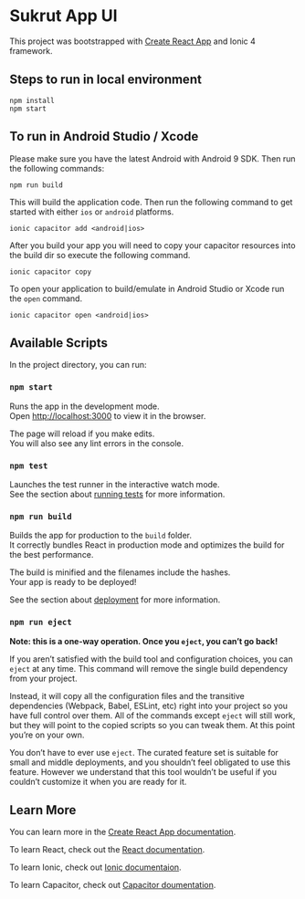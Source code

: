 # Sukrut App UI

This project was bootstrapped with [Create React App](https://github.com/facebook/create-react-app) and Ionic 4 framework.

## Steps to run in local environment
```
npm install
npm start
```
## To run in Android Studio / Xcode
Please make sure you have the latest Android with Android 9 SDK.
Then run the following commands:
```
npm run build
```
This will build the application code. Then run the following command to get started with either `ios` or `android` platforms.
```
ionic capacitor add <android|ios>
```
After you build your app you will need to copy your capacitor resources into the build dir so execute the following command.
```
ionic capacitor copy
```
To open your application to build/emulate in Android Studio or Xcode run the `open` command.
```
ionic capacitor open <android|ios>
```

## Available Scripts

In the project directory, you can run:

### `npm start`

Runs the app in the development mode.<br>
Open [http://localhost:3000](http://localhost:3000) to view it in the browser.

The page will reload if you make edits.<br>
You will also see any lint errors in the console.

### `npm test`

Launches the test runner in the interactive watch mode.<br>
See the section about [running tests](https://facebook.github.io/create-react-app/docs/running-tests) for more information.

### `npm run build`

Builds the app for production to the `build` folder.<br>
It correctly bundles React in production mode and optimizes the build for the best performance.

The build is minified and the filenames include the hashes.<br>
Your app is ready to be deployed!

See the section about [deployment](https://facebook.github.io/create-react-app/docs/deployment) for more information.

### `npm run eject`

**Note: this is a one-way operation. Once you `eject`, you can’t go back!**

If you aren’t satisfied with the build tool and configuration choices, you can `eject` at any time. This command will remove the single build dependency from your project.

Instead, it will copy all the configuration files and the transitive dependencies (Webpack, Babel, ESLint, etc) right into your project so you have full control over them. All of the commands except `eject` will still work, but they will point to the copied scripts so you can tweak them. At this point you’re on your own.

You don’t have to ever use `eject`. The curated feature set is suitable for small and middle deployments, and you shouldn’t feel obligated to use this feature. However we understand that this tool wouldn’t be useful if you couldn’t customize it when you are ready for it.

## Learn More

You can learn more in the [Create React App documentation](https://facebook.github.io/create-react-app/docs/getting-started).

To learn React, check out the [React documentation](https://reactjs.org/).

To learn Ionic, check out [Ionic documentaion](https://ionicframework.com/docs/).

To learn Capacitor, check out [Capacitor doumentation](https://capacitor.ionicframework.com/docs/).
